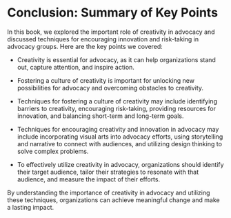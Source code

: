 Conclusion: Summary of Key Points
=================================

In this book, we explored the important role of creativity in advocacy and discussed techniques for encouraging innovation and risk-taking in advocacy groups. Here are the key points we covered:

* Creativity is essential for advocacy, as it can help organizations stand out, capture attention, and inspire action.

* Fostering a culture of creativity is important for unlocking new possibilities for advocacy and overcoming obstacles to creativity.

* Techniques for fostering a culture of creativity may include identifying barriers to creativity, encouraging risk-taking, providing resources for innovation, and balancing short-term and long-term goals.

* Techniques for encouraging creativity and innovation in advocacy may include incorporating visual arts into advocacy efforts, using storytelling and narrative to connect with audiences, and utilizing design thinking to solve complex problems.

* To effectively utilize creativity in advocacy, organizations should identify their target audience, tailor their strategies to resonate with that audience, and measure the impact of their efforts.

By understanding the importance of creativity in advocacy and utilizing these techniques, organizations can achieve meaningful change and make a lasting impact.
